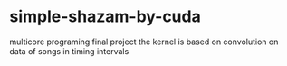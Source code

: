 # simple-shazam-by-cuda
multicore programing final project
the kernel is based on convolution on data of songs in timing intervals
